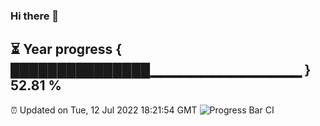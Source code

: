 ### Hi there 👋
⏳ Year progress { ███████████████▁▁▁▁▁▁▁▁▁▁▁▁▁▁▁ } 52.81 %
---
⏰ Updated on Tue, 12 Jul 2022 18:21:54 GMT
![Progress Bar CI](https://github.com/liununu/liununu/workflows/Progress%20Bar%20CI/badge.svg)
